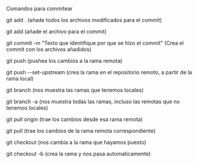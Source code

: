 Comandos para commitear

git add . (añade todos los archivos modificados para el commit)

git add <archivo> (añade el archivo para el commit)

git commit -m "Texto que identifique por que se hizo el commit" (Crea el commit con los archivos añadidos)

git push (pushea los cambios a la rama remota)

git push --set-upstream <remote> <branch> (crea la rama en el repositorio remoto, a partir de la rama local)

git branch (nos muestra las ramas que tenemos locales)

git branch -a (nos muestra todas las ramas, incluso las remotas que no tenemos locales)

git pull origin <rama> (trae los cambios desde esa rama remota)

git pull (trae los cambios de la rama remota correspondiente)

git checkout <rama> (nos cambia a la rama que hayamos puesto)

git checkout -b <rama> (crea la rama y nos pasa automaticamente)
